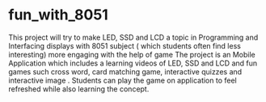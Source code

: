 # fun_with_8051
This project will try to make LED, SSD and LCD a topic in Programming and Interfacing displays with 8051 subject ( which students often find less interesting) more engaging with the help of game The project  is an Mobile Application which includes a learning videos of LED, SSD and LCD and fun games such cross word, card matching game, interactive quizzes and interactive image . Students can play the game on application to feel refreshed while also learning the concept.
